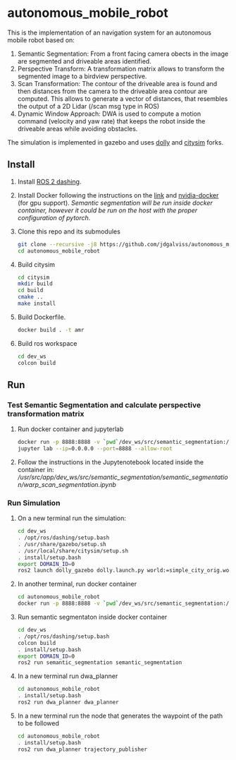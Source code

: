 # autonomous_mobile_robot
This is the implementation of an navigation system for an autonomous mobile robot based on:

1. Semantic Segmentation: From a front facing camera obects in the image are segmented and driveable areas identified.
2. Perspective Transform: A transformation matrix allows to transform the segmented image to a birdview perspective.
3. Scan Transformation: The contour of the driveable area is found and then distances from the camera to the driveable area contour are computed. This allows to generate a vector of distances, that resembles the output of a 2D Lidar (/scan msg type in ROS)
4. Dynamic Window Approach: DWA is used to compute a motion command (velocity and yaw rate) that keeps the robot inside the driveable areas while avoiding obstacles.

The simulation is implemented in gazebo and uses [dolly](https://github.com/chapulina/dolly) and [citysim](https://github.com/osrf/citysim) forks.

## Install
1. Install [ROS 2 dashing](https://index.ros.org/doc/ros2/Installation/Dashing/Linux-Install-Debians/).

2. Install Docker following the instructions on the [link](https://docs.docker.com/engine/install/ubuntu/) and [nvidia-docker](https://github.com/NVIDIA/nvidia-docker) (for gpu support). *Semantic segmentation will be run inside docker container, however it could be run on the host with the proper configuration of pytorch*.

3. Clone this repo and its submodules 
    ```bash
    git clone --recursive -j8 https://github.com/jdgalviss/autonomous_mobile_robot.git
    cd autonomous_mobile_robot
    ```

4. Build citysim
    ```bash
    cd citysim
    mkdir build
    cd build
    cmake ..
    make install
    ```

5. Build Dockerfile.
    ```bash
    docker build . -t amr
    ```

6. Build ros workspace
    ```bash
    cd dev_ws
    colcon build
    ```
## Run

### Test Semantic Segmentation and calculate perspective transformation matrix

1. Run docker container and jupyterlab
    ```bash
    docker run -p 8888:8888 -v `pwd`/dev_ws/src/semantic_segmentation:/usr/src/app/dev_ws/src/semantic_segmentation -it --rm --gpus all amr 
    jupyter lab --ip=0.0.0.0 --port=8888 --allow-root
    ```

2. Follow the instructions in the Jupytenotebook located inside the container in: */usr/src/app/dev_ws/src/semantic_segmentation/semantic_segmentation/warp_scan_segmentation.ipynb*

### Run Simulation
1. On a new terminal run the simulation:
    ```bash
    cd dev_ws
    . /opt/ros/dashing/setup.bash 
    . /usr/share/gazebo/setup.sh
    . /usr/local/share/citysim/setup.sh
    . install/setup.bash
    export DOMAIN_ID=0
    ros2 launch dolly_gazebo dolly.launch.py world:=simple_city_orig.world
    ```
2. In another terminal, run docker container
    ```bash
    cd autonomous_mobile_robot
    docker run -p 8888:8888 -v `pwd`/dev_ws/src/semantic_segmentation:/usr/src/app/dev_ws/src/semantic_segmentation -it --rm --gpus all amr 
    ```
3. Run semantic segmentaton inside docker container
    ```bash
    cd dev_ws
    . /opt/ros/dashing/setup.bash 
    colcon build
    . install/setup.bash
    export DOMAIN_ID=0
    ros2 run semantic_segmentation semantic_segmentation 
    ```
4. In a new terminal run dwa_planner
    ```bash
    cd autonomous_mobile_robot
    . install/setup.bash
    ros2 run dwa_planner dwa_planner 
    ```
5. In a new terminal run the node that generates the waypoint of the path to be followed
    ```bash
    cd autonomous_mobile_robot
    . install/setup.bash
    ros2 run dwa_planner trajectory_publisher 
    ```



<!-- # Launch Doly
cd dev_ws
. /opt/ros/dashing/setup.bash 
. /usr/share/gazebo/setup.sh
. /usr/local/share/citysim/setup.sh
. install/setup.bash
export DOMAIN_ID=0
ros2 launch dolly_gazebo dolly.launch.py world:=simple_city_orig.world

# Launch semantic
cd dev_ws
. /opt/ros/dashing/setup.bash 
colcon build
. install/setup.bash
export DOMAIN_ID=0

ros2 run semantic_segmentation semantic_segmentation  -->
